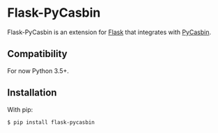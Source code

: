 Flask-PyCasbin
===========

Flask-PyCasbin is an extension for [Flask](http://flask.pocoo.org/) that integrates with [PyCasbin](https://pypi.org/project/casbin/).

Compatibility
-------------

For now Python 3.5+.

Installation
------------

With pip:
```
$ pip install flask-pycasbin
```